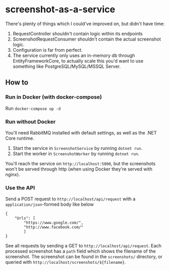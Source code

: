 # screenshot-as-a-service

There's plenty of things which I could've improved on, but didn't have time:

1.  RequestController shouldn't contain logic within its endpoints
2.  ScreenshotRequestConsumer shouldn't contain the actual screenshot logic.
3.  Configuration is far from perfect.
4.  The service currently only uses an in-memory db through EntityFrameworkCore, to actually scale this
    you'd want to use something like PostgreSQL/MySQL/MSSQL Server.



## How to

### Run in Docker (with docker-compose)

Run `docker-compose up -d`

### Run without Docker

You'll need RabbitMQ installed with default settings, as well as the .NET Core runtime.

1. Start the service in `ScreenshotService` by running `dotnet run`.
2. Start the worker in `ScreenshotWorker` by running `dotnet run`.

You'll reach the service on `http://localhost:5000`, but the screenshots won't be served through http (when using Docker they're served with nginx).

### Use the API

Send a POST request to `http://localhost/api/request` with a `application/json`-formed body like below
```
{
	"Urls": [
		"https://www.google.com/",
		"http://www.facebook.com/"
		]
}
```

See all requests by sending a GET to `http://localhost/api/request`. Each processed screenshot has a `path` field which shows the filename of the screenshot. The screenshot can be found in the `screenshots/` directory, or queried with `http://localhost/screenshots/${filename}`.
